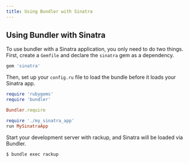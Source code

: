 ```yaml
---
title: Using Bundler with Sinatra
---
```


## Using Bundler with Sinatra

To use bundler with a Sinatra application, you only need to do two things.
First, create a `Gemfile` and declare the `sinatra` gem as a dependency.

``` ruby
gem 'sinatra'
```

Then, set up your `config.ru` file to load the bundle before it loads your Sinatra app.

``` ruby
require 'rubygems'
require 'bundler'

Bundler.require

require './my_sinatra_app'
run MySinatraApp
```

Start your development server with rackup, and Sinatra will be loaded via Bundler.

```
$ bundle exec rackup
```
